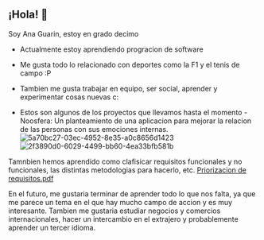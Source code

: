 ## ¡Hola! 👋
Soy Ana Guarin, estoy en grado decimo
-  Actualmente estoy aprendiendo progracion de software 
-  Me gusta todo lo relacionado con deportes como la F1 y el tenis de campo :P
- Tambien me gusta trabajar en equipo, ser social, aprender y experimentar cosas nuevas c:

- Estos son algunos de los proyectos que llevamos hasta el momento
-Noosfera: Un planteamiento de una aplicacion para mejorar la relacion de las personas con sus emociones internas.
![5a70bc27-03ec-4952-8e35-a0c8656d1423](https://github.com/user-attachments/assets/433c9bd1-0f3b-459f-a715-5d89ed81be9f)
![2f3890d0-6029-4499-bb60-4ea33bfb581b](https://github.com/user-attachments/assets/e08841ea-8016-497b-9dab-7e27c462485b)

Tamnbien hemos aprendido como clafisicar requisitos funcionales y no funcionales, las distintas metodologias para hacerlo, etc.
[Priorizacion de requisitos.pdf](https://github.com/user-attachments/files/22502864/Priorizacion.de.requisitos.pdf)

En el futuro, me gustaria terminar de aprender todo lo que nos falta, ya que me parece un tema en el que hay mucho campo de accion y es muy interesante.
Tambien me gustaria estudiar negocios y comercios internacionales, hacer un intercambio en el extrajero y probablemente aprender un tercer idioma.

